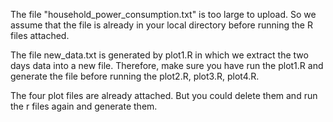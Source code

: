 The file "household_power_consumption.txt" is too large to upload. So we assume that the file is already in your local directory before running the R files attached.

The file new_data.txt is generated by plot1.R in which we extract the two days data into a new file. Therefore, make sure you have run the plot1.R and generate the file before running the plot2.R, plot3.R, plot4.R.

The four plot files are already attached. But you could delete them and run the r files again and generate them.
